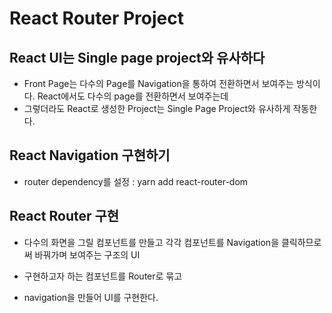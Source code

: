 # React Router Project

## React UI는 Single page project와 유사하다
* Front Page는 다수의 Page를 Navigation을 통하여 전환하면서 보여주는 방식이다.
	React에서도 다수의 page를 전환하면서 보여주는데
* 그렇더라도 React로 생성한 Project는 Single Page Project와 유사하게 작동한다.

## React Navigation 구현하기
* router dependency를 설정 : yarn add react-router-dom

## React Router 구현
* 다수의 화면을 그릴 컴포넌트를 만들고 각각 컴포넌트를 Navigation을 클릭하므로써 바꿔가며 보여주는 구조의 UI

* 구현하고자 하는 컴포넌트를 Router로 묶고 
* navigation을 만들어 UI를 구현한다.